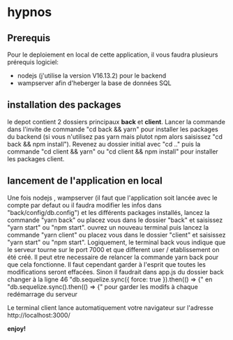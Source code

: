 # hypnos
## Prerequis
Pour le deploiement en local de cette application, il vous faudra plusieurs prérequis logiciel: 
- nodejs (j'utilise la version V16.13.2) pour le backend
- wampserver afin d'heberger la base de données SQL

## installation des packages
le depot contient 2 dossiers principaux **back** et **client**. Lancer la commande dans l'invite de commande "cd back && yarn"
pour installer les packages du backend (si vous n'utilisez pas yarn mais plutot npm alors saisissez "cd back && npm install"). 
Revenez au dossier initial avec "cd .." puis la commande "cd client && yarn" ou "cd client && npm install" pour installer les 
packages client.

## lancement de l'application en local
Une fois nodejs , wampserver (il faut que l'application soit lancée avec le compte par defaut ou il faudra modifier les infos dans "back/config/db.config") et les différents packages installés, lancez la commande "yarn back" ou placez vous dans le dossier
"back" et saisissez "yarn start" ou "npm start". ouvrez un nouveau terminal puis lancez la commande "yarn client" ou placez vous dans le dossier
"client" et saisissez "yarn start" ou "npm start".
Logiquement, le terminal back vous indique que le serveur tourne sur le port 7000 et que different user / etablissement on été créé. Il peut etre necessaire de relancer la
commande yarn back pour que cela fonctionne. Il faut cependant garder à l'esprit que toutes les modifications seront effacées. Sinon il faudrait dans app.js du dossier back 
changer à la ligne 46 		"db.sequelize.sync({ force: true }).then(() => {"
en 		"db.sequelize.sync().then(() => {"
pour garder les modifs à chaque redémarrage du serveur


Le terminal client lance automatiquement votre navigateur sur l'adresse http://localhost:3000/

**enjoy!**
